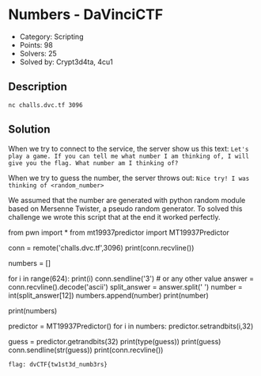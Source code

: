 # Numbers - DaVinciCTF

- Category: Scripting
- Points: 98
- Solvers: 25
- Solved by: Crypt3d4ta, 4cu1

## Description

`nc challs.dvc.tf 3096`

## Solution

When we try to connect to the service, the server show us this text:
`Let's play a game. If you can tell me what number I am thinking of, I will give you the flag.
What number am I thinking of?`

When we try to guess the number, the server throws out:
`Nice try! I was thinking of <random_number>`

We assumed that the number are generated with python random module based on Mersenne Twister, a pseudo random generator.
To solved this challenge we wrote this script that at the end it worked perfectly.

from pwn import *
from mt19937predictor import MT19937Predictor

conn = remote('challs.dvc.tf',3096)
print(conn.recvline())

numbers = []

for i in range(624):
    print(i)
    conn.sendline('3') # or any other value
    answer = conn.recvline().decode('ascii')
    split_answer = answer.split(' ')
    number = int(split_answer[12])
    numbers.append(number)
    print(number)

print(numbers)

predictor = MT19937Predictor()
for i in numbers:
    predictor.setrandbits(i,32)

guess = predictor.getrandbits(32)
print(type(guess))
print(guess)
conn.sendline(str(guess))
print(conn.recvline())

`flag: dvCTF{tw1st3d_numb3rs}`
